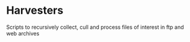# Harvesters
Scripts to recursively collect, cull and process files of interest in ftp and web archives
